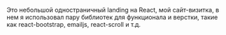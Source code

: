 Это небольшой одностраничный landing на React, мой сайт-визитка, в нем я использовал пару библиотек для функционала и верстки, такие как react-bootstrap, emailjs, react-scroll и т.д.
